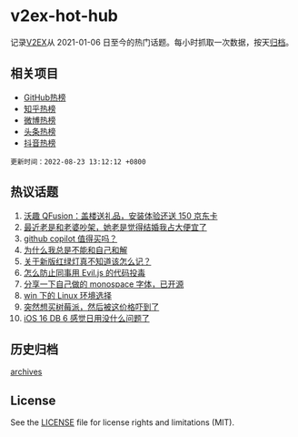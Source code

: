 # v2ex-hot-hub

 记录[V2EX](https://www.v2ex.com/)从 2021-01-06 日至今的热门话题。每小时抓取一次数据，按天[归档](archives)。
 
 ## 相关项目

- [GitHub热榜](https://github.com/snaildev/github-hot-hub)
- [知乎热榜](https://github.com/snaildev/zhihu-hot-hub)
- [微博热榜](https://github.com/snaildev/weibo-hot-hub)
- [头条热榜](https://github.com/snaildev/toutiao-hot-hub)
- [抖音热榜](https://github.com/snaildev/douyin-hot-hub)


 `更新时间：2022-08-23 13:12:12 +0800`

## 热议话题

1. [沃趣 QFusion：盖楼送礼品，安装体验还送 150 京东卡](https://www.v2ex.com/t/874578)
1. [最近老是和老婆吵架，她老是觉得结婚我占大便宜了](https://www.v2ex.com/t/874728)
1. [github copilot 值得买吗？](https://www.v2ex.com/t/874624)
1. [为什么我总是不能和自己和解](https://www.v2ex.com/t/874566)
1. [关于新版红绿灯真不知道该怎么记？](https://www.v2ex.com/t/874606)
1. [怎么防止同事用 Evil.js 的代码投毒](https://www.v2ex.com/t/874717)
1. [分享一下自己做的 monospace 字体，已开源](https://www.v2ex.com/t/874714)
1. [win 下的 Linux 环境选择](https://www.v2ex.com/t/874664)
1. [突然想买树莓派，然后被这价格吓到了](https://www.v2ex.com/t/874636)
1. [iOS 16 DB 6 感觉日用没什么问题了](https://www.v2ex.com/t/874565)

## 历史归档

[archives](archives)

## License

See the [LICENSE](LICENSE) file for license rights and limitations (MIT).
